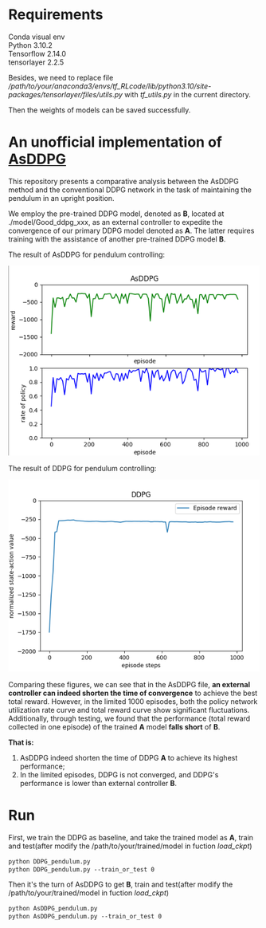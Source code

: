 # Requirements
Conda visual env  
Python 3.10.2  
Tensorflow 2.14.0  
tensorlayer 2.2.5  

Besides, we need to replace file _/path/to/your/anaconda3/envs/tf_RLcode/lib/python3.10/site-packages/tensorlayer/files/utils.py_ 
with _tf_utils.py_ in the current directory. 

Then the weights of models can be saved successfully.



 # An unofficial implementation of [AsDDPG](https://ieeexplore.ieee.org/abstract/document/8461203)
This repository presents a comparative analysis between the AsDDPG method and the conventional DDPG network in the task of maintaining the pendulum in an upright position.

We employ the pre-trained DDPG model, denoted as **B**, located at ./model/Good_ddpg_xxx, as an external controller to expedite the convergence of our primary DDPG model denoted as **A**. The latter requires training with the assistance of another pre-trained DDPG model **B**.

 The result of AsDDPG for pendulum controlling:
<p align="center">
  <img src="figures/AsDDPG_result.png">
</p>

 The result of DDPG for pendulum controlling:
<p align="center">
  <img src="figures/DDPG_result.png">
</p>

Comparing these figures, we can see that in the AsDDPG file, __an external controller can indeed shorten the time of convergence__ to achieve the best total reward. However, in the limited 1000 episodes, both the policy network utilization rate curve and total reward curve show significant fluctuations. Additionally, through testing, we found that the performance (total reward collected in one episode) of the trained **A** model __falls short__ of **B**.

__That is:__
1. AsDDPG indeed shorten the time of DDPG **A** to achieve its highest performance;
2. In the limited episodes, DDPG is not converged, and DDPG's performance is lower than external controller **B**.


# Run
First, we train the DDPG as baseline, and take the trained model as **A**, train and test(after modify the /path/to/your/trained/model in fuction *load_ckpt*)
```
python DDPG_pendulum.py
python DDPG_pendulum.py --train_or_test 0
```

Then it's the turn of AsDDPG to get **B**, train and test(after modify the /path/to/your/trained/model in fuction *load_ckpt*)
```
python AsDDPG_pendulum.py
python AsDDPG_pendulum.py --train_or_test 0
```
